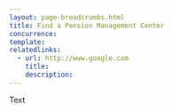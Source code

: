 ```yaml
---
layout: page-breadcrumbs.html
title: Find a Pension Management Center
concurrence: 
template: 
relatedlinks:
  - url: http://www.google.com
    title: 
    description: 
---
```


Text